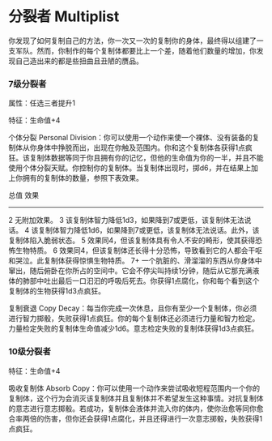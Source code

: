 # 分裂者 Multiplist

你发现了如何复制自己的方法，你一次又一次的复制你的身体，最终得以组建了一支军队。然而，你制作的每个复制体都要比上一个差，随着他们数量的增加，你发现自己造出来的都是些扭曲且丑陋的赝品。

### 7级分裂者

属性：任选三者提升1

特征：生命值+4

个体分裂 Personal
Division：你可以使用一个动作来使一个裸体、没有装备的复制体从你身体中挣脱而出，出现在你触及范围内。你和这个复制体各获得1点疯狂。该复制体数据等同于你且拥有你的记忆，但他的生命值为你的一半，并且不能使用个体分裂天赋。你控制你的复制体。当复制体出现时，掷d6，并在结果上加上你拥有的复制体的数量，参照下表效果。

  总值   效果
  ------ -------------------------------------------------------------------------------------------------------------------------------------------------------------------------------------------------------------
  2      无附加效果。
  3      该复制体智力降低1d3，如果降到7或更低，该复制体无法说话。
  4      该复制体智力降低1d6，如果降到7或更低，该复制体无法说话。此外，该复制体陷入脆弱状态。
  5      效果同4，但该复制体具有令人不安的畸形，使其获得恐怖生物特质。
  6      效果同4，但该复制体还长得十分恐怖，导致看到它的人都会干呕和哭泣。此复制体获得惊惧生物特质。
  7+     一个肮脏的、滑溜溜的东西从你身体中窜出，随后俯卧在你所占的空间中。它会不停尖叫持续1分钟，随后从它那充满液体的肺部中吐出最后一口汩汩的呼吸后死去。你获得1点腐化，你和每个看到这个复制体的生物获得1d3点疯狂。

复制衰退 Copy
Decay：每当你完成一次休息，且你有至少一个复制体，你必须进行智力掷骰，失败获得1点疯狂。你的每个复制体还必须进行力量和智力检定。力量检定失败的复制体生命值减少1d6。意志检定失败的复制体获得1d3点疯狂。

### 10级分裂者

特征：生命值+4

吸收复制体 Absorb
Copy：你可以使用一个动作来尝试吸收短程范围内一个你的复制体，这个行为会消灭该复制体并且复制体并不希望发生这种事情。对抗复制体的意志进行意志掷骰。若成功，复制体会液体并流入你的体内，使你治愈等同你愈合率两倍的伤害，但你还会获得1点腐化，并且还得进行一次意志掷骰，失败获得1点疯狂。
